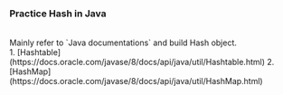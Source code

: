 <h3>Practice Hash in Java </h3>
<br>
Mainly refer to `Java documentations` and build Hash object.
<br>
1. [Hashtable](https://docs.oracle.com/javase/8/docs/api/java/util/Hashtable.html)
2. [HashMap](https://docs.oracle.com/javase/8/docs/api/java/util/HashMap.html)

